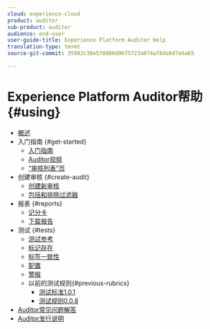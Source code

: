 ```yaml
---
cloud: experience-cloud
product: auditor
sub-product: auditor
audience: end-user
user-guide-title: Experience Platform Auditor Help
translation-type: tm+mt
source-git-commit: 35902c30e578980d9675723a874af6da8d7e6a65

---
```



# Experience Platform Auditor帮助 {#using}

+ [概述](overview.md)
+ 入门指南 {#get-started}
   + [入门指南](get-started/getting-started.md)
   + [Auditor视频](get-started/videos.md)
   + [“审核列表”页](get-started/audit-list.md)
+ 创建审核 {#create-audit}
   + [创建新审核](create-audit/create-new-audit.md)
   + [包括和排除过滤器](create-audit/filters.md)
+ 报表 {#reports}
   + [记分卡](reports/scorecard.md)
   + [下载报告](reports/download-report.md)
+ 测试 {#tests}
   + [测试参考](tests/test-reference.md)
   + [标记存在](tests/test-ref-presence.md)
   + [标签一致性](tests/test-ref-consistency.md)
   + [配置](tests/test-ref-cfg.md)
   + [警报](tests/test-ref-alerts.md)
   + 以前的测试规则{#previous-rubrics}
      + [测试标准1.0.1](tests/previous-rubrics/test-rubric1-0-1.md)
      + [测试规则0.0.8](tests/previous-rubrics/test-rubric1-0.md)
+ [Auditor常见问题解答](auditor-faq.md)
+ [Auditor发行说明](release-notes.md)
